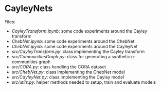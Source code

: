 # CayleyNets

Files:
- *CayleyTransform.ipynb*: some code experiments around the Cayley transform
- *ChebNet.ipynb*: some code experiments around the ChebNet
- *ChebNet.ipynb*: some code experiments around the CayleyNet
- *src/CayleyTransform.py*: class implementing the Cayley transform
- *src/CommunitiesGraph.py*: class for generating a synthetic n-communities graph
- *src/CORA.py*: class handling the CORA dataset
- *src/ChebNet.py*: class implementing the ChebNet model
- *src/CayleyNet.py*: class implementing the Cayley model
- *src/utils.py*: helper methods needed to setup, train and evaluate models